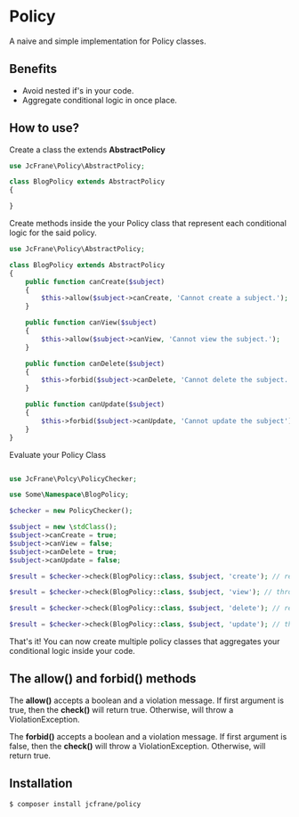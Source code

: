 Policy
=========================

A naive and simple implementation for Policy classes.

Benefits
--------

* Avoid nested if's in your code.
* Aggregate conditional logic in once place.

How to use?
---------

Create a class the extends **AbstractPolicy**

```php
use JcFrane\Policy\AbstractPolicy;

class BlogPolicy extends AbstractPolicy
{

}
```

Create methods inside the your Policy class that represent each
conditional logic for the said policy.

```php
use JcFrane\Policy\AbstractPolicy;

class BlogPolicy extends AbstractPolicy
{
    public function canCreate($subject)
    {
        $this->allow($subject->canCreate, 'Cannot create a subject.');
    }

    public function canView($subject)
    {
        $this->allow($subject->canView, 'Cannot view the subject.');
    }

    public function canDelete($subject)
    {
        $this->forbid($subject->canDelete, 'Cannot delete the subject.');
    }

    public function canUpdate($subject)
    {
        $this->forbid($subject->canUpdate, 'Cannot update the subject');
    }
}

```

Evaluate your Policy Class

```php

use JcFrane\Polcy\PolicyChecker;

use Some\Namespace\BlogPolicy;

$checker = new PolicyChecker();

$subject = new \stdClass();
$subject->canCreate = true;
$subject->canView = false;
$subject->canDelete = true;
$subject->canUpdate = false;

$result = $checker->check(BlogPolicy::class, $subject, 'create'); // returns true

$result = $checker->check(BlogPolicy::class, $subject, 'view'); // throws JcFrane/PolicyViolationException

$result = $checker->check(BlogPolicy::class, $subject, 'delete'); // returns true

$result = $checker->check(BlogPolicy::class, $subject, 'update'); // throws JcFrane/PolicyViolationException
```

That's it! You can now create multiple policy classes that aggregates your conditional logic inside your code.

The allow() and forbid() methods
---------

The **allow()** accepts a boolean and a violation message. If first argument is true, then the **check()** will return true. Otherwise, will throw a ViolationException.

The **forbid()** accepts a boolean and a violation message. If first argument is false, then the **check()** will throw a ViolationException. Otherwise, will return true.

Installation
------------

```sh
$ composer install jcfrane/policy
```